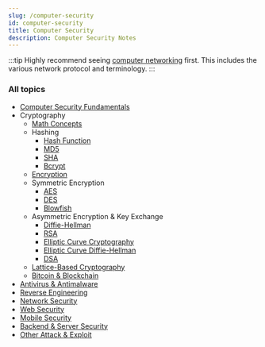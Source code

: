 ```yaml
---
slug: /computer-security
id: computer-security
title: Computer Security
description: Computer Security Notes
---
```


:::tip
Highly recommend seeing [computer networking](computer-networking) first. This includes the various network protocol and terminology.
:::

### All topics

- [Computer Security Fundamentals](computer-security/computer-security-fundamentals)
- Cryptography
  - [Math Concepts](computer-security/math-concepts)
  - Hashing
    - [Hash Function](computer-security/hash-function)
    - [MD5](computer-security/md5)
    - [SHA](computer-security/sha)
    - [Bcrypt](computer-security/bcrpyt)
  - [Encryption](computer-security/encryption)
  - Symmetric Encryption
    - [AES](computer-security/aes)
    - [DES](computer-security/des)
    - [Blowfish](computer-security/blowfish)
  - Asymmetric Encryption & Key Exchange
    - [Diffie-Hellman](computer-security/diffie-hellman)
    - [RSA](computer-security/rsa)
    - [Elliptic Curve Cryptography](computer-security/elliptic-curve-cryptography)
    - [Elliptic Curve Diffie-Hellman](computer-security/elliptic-curve-diffie-hellman)
    - [DSA](computer-security/dsa)
  - [Lattice-Based Cryptography](computer-security/lattice-based-cryptography)
  - [Bitcoin & Blockchain](computer-security/bitcoin-blockchain)
- [Antivirus & Antimalware](computer-security/antivirus-antimalware)
- [Reverse Engineering](computer-security/reverse-engineering)
- [Network Security](computer-security/network-security)
- [Web Security](computer-security/web-security)
- [Mobile Security](computer-security/mobile-security)
- [Backend & Server Security](computer-security/backend-server-security)
- [Other Attack & Exploit](computer-security/other-attack-and-exploit)
